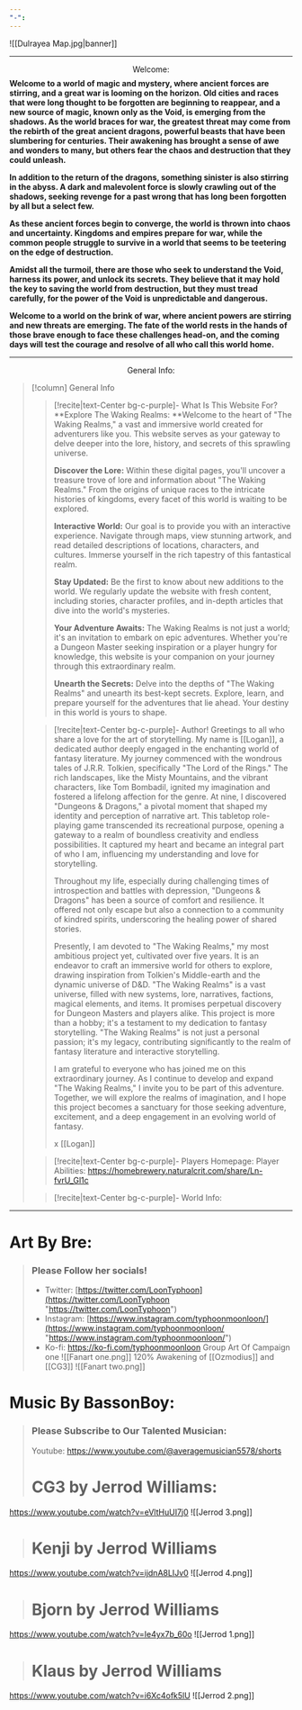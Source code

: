 ```yaml
---
"-":
---
```



![[Dulrayea Map.jpg|banner]]


---
$$\text{Welcome:}$$
**Welcome to a world of magic and mystery, where ancient forces are stirring, and a great war is looming on the horizon. Old cities and races that were long thought to be forgotten are beginning to reappear, and a new source of magic, known only as the Void, is emerging from the shadows. As the world braces for war, the greatest threat may come from the rebirth of the great ancient dragons, powerful beasts that have been slumbering for centuries. Their awakening has brought a sense of awe and wonders to many, but others fear the chaos and destruction that they could unleash.**

**In addition to the return of the dragons, something sinister is also stirring in the abyss. A dark and malevolent force is slowly crawling out of the shadows, seeking revenge for a past wrong that has long been forgotten by all but a select few.**

**As these ancient forces begin to converge, the world is thrown into chaos and uncertainty. Kingdoms and empires prepare for war, while the common people struggle to survive in a world that seems to be teetering on the edge of destruction.**

**Amidst all the turmoil, there are those who seek to understand the Void, harness its power, and unlock its secrets. They believe that it may hold the key to saving the world from destruction, but they must tread carefully, for the power of the Void is unpredictable and dangerous.**

**Welcome to a world on the brink of war, where ancient powers are stirring and new threats are emerging. The fate of the world rests in the hands of those brave enough to face these challenges head-on, and the coming days will test the courage and resolve of all who call this world home.**

---
$$\text{General Info:}$$
> [!column] General Info
>> [!recite|text-Center bg-c-purple]- What Is This Website For?
>>  **Explore The Waking Realms: **Welcome to the heart of "The Waking Realms," a vast and immersive world created for adventurers like you. This website serves as your gateway to delve deeper into the lore, history, and secrets of this sprawling universe.
>>  
>>  **Discover the Lore:** Within these digital pages, you'll uncover a treasure trove of lore and information about "The Waking Realms." From the origins of unique races to the intricate histories of kingdoms, every facet of this world is waiting to be explored.
>>  
>>  **Interactive World:** Our goal is to provide you with an interactive experience. Navigate through maps, view stunning artwork, and read detailed descriptions of locations, characters, and cultures. Immerse yourself in the rich tapestry of this fantastical realm.
>>  
>> **Stay Updated:** Be the first to know about new additions to the world. We regularly update the website with fresh content, including stories, character profiles, and in-depth articles that dive into the world's mysteries.
>> 
>> **Your Adventure Awaits:** The Waking Realms is not just a world; it's an invitation to embark on epic adventures. Whether you're a Dungeon Master seeking inspiration or a player hungry for knowledge, this website is your companion on your journey through this extraordinary realm.
>> 
>> **Unearth the Secrets:** Delve into the depths of "The Waking Realms" and unearth its best-kept secrets. Explore, learn, and prepare yourself for the adventures that lie ahead. Your destiny in this world is yours to shape.
>
>
>> [!recite|text-Center bg-c-purple]- Author!
>> Greetings to all who share a love for the art of storytelling. My name is [[Logan]], a dedicated author deeply engaged in the enchanting world of fantasy literature. My journey commenced with the wondrous tales of J.R.R. Tolkien, specifically "The Lord of the Rings." The rich landscapes, like the Misty Mountains, and the vibrant characters, like Tom Bombadil, ignited my imagination and fostered a lifelong affection for the genre. At nine, I discovered "Dungeons & Dragons," a pivotal moment that shaped my identity and perception of narrative art. This tabletop role-playing game transcended its recreational purpose, opening a gateway to a realm of boundless creativity and endless possibilities. It captured my heart and became an integral part of who I am, influencing my understanding and love for storytelling.
>> 
>> Throughout my life, especially during challenging times of introspection and battles with depression, "Dungeons & Dragons" has been a source of comfort and resilience. It offered not only escape but also a connection to a community of kindred spirits, underscoring the healing power of shared stories. 
>> 
>> Presently, I am devoted to "The Waking Realms," my most ambitious project yet, cultivated over five years. It is an endeavor to craft an immersive world for others to explore, drawing inspiration from Tolkien's Middle-earth and the dynamic universe of D&D. "The Waking Realms" is a vast universe, filled with new systems, lore, narratives, factions, magical elements, and items. It promises perpetual discovery for Dungeon Masters and players alike. This project is more than a hobby; it's a testament to my dedication to fantasy storytelling. "The Waking Realms" is not just a personal passion; it's my legacy, contributing significantly to the realm of fantasy literature and interactive storytelling.
>> 
>> I am grateful to everyone who has joined me on this extraordinary journey. As I continue to develop and expand "The Waking Realms," I invite you to be part of this adventure. Together, we will explore the realms of imagination, and I hope this project becomes a sanctuary for those seeking adventure, excitement, and a deep engagement in an evolving world of fantasy.
>> 
>> x [[Logan]] 
>
>
>> [!recite|text-Center bg-c-purple]- Players Homepage:
>> Player Abilities: 
>> https://homebrewery.naturalcrit.com/share/Ln-fvrU_Gl1c
>
>
>> [!recite|text-Center bg-c-purple]- World Info:
>> 


---

# Art By Bre:

> ### Please Follow her socials!
> - Twitter: [https://twitter.com/LoonTyphoon](https://twitter.com/LoonTyphoon "https://twitter.com/LoonTyphoon") 
> - Instagram: [https://www.instagram.com/typhoonmoonloon/](https://www.instagram.com/typhoonmoonloon/ "https://www.instagram.com/typhoonmoonloon/")
>  - Ko-fi: https://ko-fi.com/typhoonmoonloon
> Group Art Of Campaign one
![[Fanart one.png]]
> 120% Awakening of [[Ozmodius]] and [[CG3]] 
![[Fanart two.png]]

# Music By BassonBoy:
> ### Please Subscribe to Our Talented Musician:
> Youtube:  https://www.youtube.com/@averagemusician5578/shorts
> # CG3 by Jerrod Williams:
https://www.youtube.com/watch?v=eVltHuUI7j0
![[Jerrod 3.png]]
> # Kenji by Jerrod Williams
https://www.youtube.com/watch?v=ijdnA8LIJv0
![[Jerrod 4.png]]
># Bjorn by Jerrod Williams
https://www.youtube.com/watch?v=Ie4yx7b_60o
![[Jerrod 1.png]]
> # Klaus by Jerrod Williams
https://www.youtube.com/watch?v=i6Xc4ofk5lU
![[Jerrod 2.png]]
